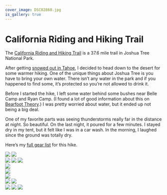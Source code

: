 ```yaml
---
cover_image: DSC02860.jpg
is_gallery: true
---
```


# California Riding and Hiking Trail

The [California Riding and Hiking Trail](https://www.hikingproject.com/trail/7016900/california-riding-and-hiking-trail) is a 37.6 mile trail in Joshua Tree National Park.

After getting [snowed out in Tahoe](/tahoe-rim-trail), I decided to head down to the desert for some warmer hiking. One of the unique things about Joshua Tree is you have to bring your own water. There isn’t any water in the park and if you happened to find some, it’s protected so you’re not allowed to drink it.

Before I started the hike, I left some water behind some bushes near Belle Camp and Ryan Camp. (I found a lot of good information about this on [Bearfoot Theory](https://bearfoottheory.com/joshua-tree-backpacking-california-hiking-riding-trail/).) I was pretty worried about water, but it ended up not being a big deal.

One of my favorite parts was seeing thunderstorms really far in the distance at night. So beautiful. On the last night, it poured for a few minutes. I stayed dry in my tent, but it felt like I was in a car wash. In the morning, I laughed since the ground was totally dry.

Here’s my [full gear list](https://lighterpack.com/r/9m6flr) for this hike.

<div class="gallery">
  <div class="gallery gallery-row2">
    <a href="DSC02860.jpg"><img src="DSC02860.jpg"></a>
    <a href="DSC02862.jpg"><img src="DSC02862.jpg"></a>
  </div>
  <div class="gallery gallery-row3">
    <a href="DSC02864.jpg"><img src="DSC02864.jpg"></a>
    <a href="DSC02868.jpg"><img src="DSC02868.jpg"></a>
    <a href="DSC02869.jpg"><img src="DSC02869.jpg"></a>
  </div>
  <div class="gallery gallery-hero">
    <a href="DSC02871.jpg"><img src="DSC02871.jpg"></a>
  </div>
  <div class="gallery gallery-hero">
    <a href="DSC02872.jpg"><img src="DSC02872.jpg"></a>
  </div>
  <div class="gallery gallery-hero">
    <a href="DSC02873.jpg"><img src="DSC02873.jpg"></a>
  </div>
  <div class="gallery gallery-row2">
    <a href="DSC02875.jpg"><img src="DSC02875.jpg"></a>
    <a href="DSC02877.jpg"><img src="DSC02877.jpg"></a>
  </div>
  <div class="gallery gallery-row3">
    <a href="DSC02879.jpg"><img src="DSC02879.jpg"></a>
    <a href="DSC02880.jpg"><img src="DSC02880.jpg"></a>
    <a href="DSC02883.jpg"><img src="DSC02883.jpg"></a>
  </div>
</div>
